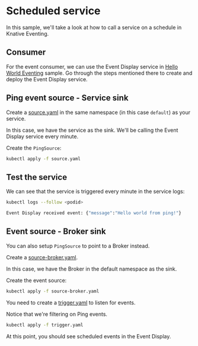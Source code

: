 # Scheduled service

In this sample, we'll take a look at how to call a service on a schedule in Knative Eventing.

## Consumer

For the event consumer, we can use the Event Display service in [Hello World Eventing](helloworldeventing.md) sample. Go through the steps mentioned there to create and deploy the Event Display service.

## Ping event source - Service sink

Create a [source.yaml](../eventing/ping/source.yaml) in the same namespace (in this case `default`) as your service.

In this case, we have the service as the sink. We'll be calling the Event Display service every minute.

Create the `PingSource`:

```bash
kubectl apply -f source.yaml
```

## Test the service

We can see that the service is triggered every minute in the service logs:

```bash
kubectl logs --follow <podid>

Event Display received event: {"message":"Hello world from ping!"}
```

## Event source - Broker sink

You can also setup `PingSource` to point to a Broker instead.

Create a [source-broker.yaml](../eventing/ping/source-broker.yaml).

In this case, we have the Broker in the default namespace as the sink.

Create the event source:

```bash
kubectl apply -f source-broker.yaml
```

You need to create a [trigger.yaml](../eventing/ping/trigger.yaml) to listen for events.

Notice that we're filtering on Ping events.

```bash
kubectl apply -f trigger.yaml
```

At this point, you should see scheduled events in the Event Display.
